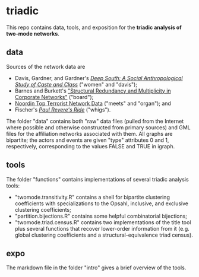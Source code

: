 triadic
=======

This repo contains data, tools, and exposition for the **triadic analysis of two-mode networks**.

## data

Sources of the network data are
* Davis, Gardner, and Gardner's [*Deep South: A Social Anthropological Study of Caste and Class*](http://www.amazon.com/Deep-South-Anthropological-Southern-Classics/dp/1570038155) ("women" and "davis");
* Barnes and Burkett's ["Structural Redundancy and Multiplicity in Corporate Networks"](http://www.insna.org/PDF/Connections/v30/2010_I-2_P-1-1.pdf) ("board");
* [Noordin Top Terrorist Network Data](http://www.thearda.com/Archive/Files/Descriptions/TERRNET.asp) ("meets" and "organ"); and
* Fischer's [*Paul Revere's Ride*](http://books.google.com/books/about/Paul_Revere_s_Ride.html?id=ZAvQfZFbLp4C) ("whigs").

The folder "data" contains both "raw" data files (pulled from the Internet where possible and otherwise constructed from primary sources) and GML files for the affiliation networks associated with them. All graphs are bipartite; the actors and events are given "type" attributes 0 and 1, respectively, corresponding to the values FALSE and TRUE in igraph.

## tools

The folder "functions" contains implementations of several triadic analysis tools:
* "twomode.transitivity.R" contains a shell for bipartite clustering coefficients with specializations to the Opsahl, inclusive, and exclusive clustering coefficients;
* "partition.bijections.R" contains some helpful combinatorial bijections;
* "twomode.triad.census.R" contains two implementations of the title tool plus several functions that recover lower-order information from it (e.g. global clustering coefficients and a structural-equivalence triad census).

## expo

The markdown file in the folder "intro" gives a brief overview of the tools.
